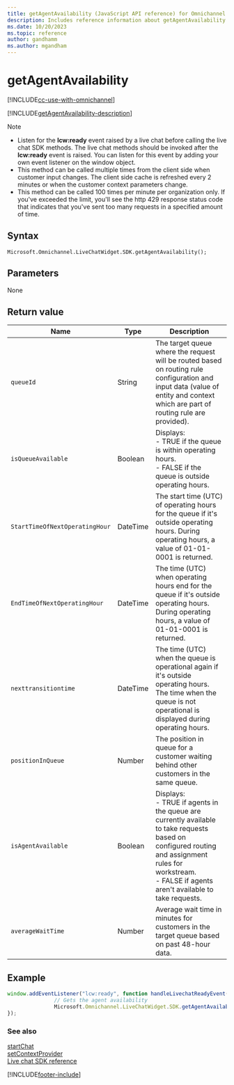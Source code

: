 ```yaml
---
title: getAgentAvailability (JavaScript API reference) for Omnichannel for Customer Service
description: Includes reference information about getAgentAvailability method, syntax, and parameters in Omnichannel for Customer Service JavaScript API reference.
ms.date: 10/20/2023
ms.topic: reference
author: gandhamm
ms.author: mgandham
---
```

# getAgentAvailability

[!INCLUDE[cc-use-with-omnichannel](../../../../includes/cc-use-with-omnichannel.md)]

[!INCLUDE[getAgentAvailability-description](../includes/getAgentAvailability-description.md)]

> [!NOTE]
> - Listen for the **lcw:ready** event raised by a live chat before calling the live chat SDK methods. The live chat methods should be invoked after the **lcw:ready** event is raised. You can listen for this event by adding your own event listener on the window object.
> - This method can be called multiple times from the client side when customer input changes. The client side cache is refreshed every 2 minutes or when the customer context parameters change.
> - This method can be called 100 times per minute per organization only. If you've exceeded the limit, you'll see the http 429 response status code that indicates that you've sent too many requests in a specified amount of time.

## Syntax

`Microsoft.Omnichannel.LiveChatWidget.SDK.getAgentAvailability();`

## Parameters

None

## Return value

| Name                     |   Type      |     Description            |
|----                      |----         |----------------------------|
|`queueId`                 | String      |  The target queue where the request will be routed​ based on routing rule configuration and input data (value of entity and context which are part of routing rule are provided).   |
|`isQueueAvailable`  | Boolean     | Displays:<br> - TRUE if the queue is within operating hours.<br> - FALSE if the queue is outside operating hours.   |
|`StartTimeOfNextOperatingHour`           | DateTime    | The start time (UTC) of operating hours for the queue if it's outside operating hours​. During operating hours, a value of 01-01-0001 is returned.|
|`EndTimeOfNextOperatingHour`          | DateTime    | The time (UTC) when operating hours end for the queue if it's outside operating hours. During operating hours, a value of 01-01-0001 is returned.|
| `nexttransitiontime`        | DateTime      | The time (UTC) when the queue is operational again if it's outside operating hours. The time when the queue is not operational is displayed during operating hours.|
|`positionInQueue`         | Number      | The position in queue for a customer waiting behind other customers in the same queue​. |
| `isAgentAvailable`       | Boolean     | Displays: <br> - TRUE if agents in the queue are currently available to take requests based on configured routing and assignment rules for workstream​.<br> - FALSE if agents aren't available to take requests. |
| `averageWaitTime`        | Number      | Average wait time in minutes for customers in the target queue based on past 48-hour data.|

## Example

```JavaScript
window.addEventListener("lcw:ready", function handleLivechatReadyEvent(){
               // Gets the agent availability
               Microsoft.Omnichannel.LiveChatWidget.SDK.getAgentAvailability();
});
```

### See also

[startChat](startchat.md)  
[setContextProvider](setContextProvider.md)  
[Live chat SDK reference](../../omnichannel-reference.md)

[!INCLUDE[footer-include](../../../../includes/footer-banner.md)]
